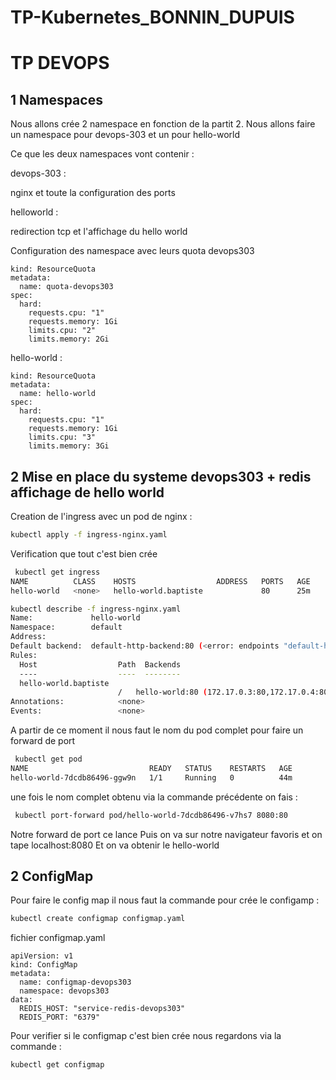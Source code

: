 # TP-Kubernetes_BONNIN_DUPUIS

# TP DEVOPS 

## 1 Namespaces 
Nous allons crée 2 namespace en fonction de la partit 2. Nous allons faire un namespace pour devops-303 et un pour hello-world

Ce que les deux namespaces vont contenir :

devops-303 :

nginx et toute la configuration des ports

helloworld :

redirection tcp et l'affichage du hello world 

Configuration des namespace avec leurs quota
devops303
```apiVersion: v1
kind: ResourceQuota
metadata:
  name: quota-devops303
spec:
  hard:
    requests.cpu: "1"
    requests.memory: 1Gi
    limits.cpu: "2"
    limits.memory: 2Gi
```

hello-world :
```apiVersion: v1
kind: ResourceQuota
metadata:
  name: hello-world
spec:
  hard:
    requests.cpu: "1"
    requests.memory: 1Gi
    limits.cpu: "3"
    limits.memory: 3Gi

```
## 2 Mise en place du systeme devops303 + redis affichage de hello world 

Creation de l'ingress avec un pod de nginx :

```bash
kubectl apply -f ingress-nginx.yaml
```
Verification que tout c'est bien crée 

```bash 
 kubectl get ingress
NAME          CLASS    HOSTS                  ADDRESS   PORTS   AGE
hello-world   <none>   hello-world.baptiste             80      25m
```

```bash
kubectl describe -f ingress-nginx.yaml
Name:             hello-world
Namespace:        default
Address:
Default backend:  default-http-backend:80 (<error: endpoints "default-http-backend" not found>)
Rules:
  Host                  Path  Backends
  ----                  ----  --------
  hello-world.baptiste
                        /   hello-world:80 (172.17.0.3:80,172.17.0.4:80,172.17.0.5:80)
Annotations:            <none>
Events:                 <none>
```

A partir de ce moment il nous faut le nom du pod complet pour faire un forward de port 
```bash
 kubectl get pod
NAME                           READY   STATUS    RESTARTS   AGE
hello-world-7dcdb86496-ggw9n   1/1     Running   0          44m
```
une fois le nom complet obtenu via la commande précédente on fais :
```bash
 kubectl port-forward pod/hello-world-7dcdb86496-v7hs7 8080:80
```
Notre forward de port ce lance 
Puis on va sur notre navigateur favoris et on tape localhost:8080
Et on va obtenir le hello-world 

## 2 ConfigMap 

Pour faire le config map il nous faut la commande pour crée le configamp :

```bash 
kubectl create configmap configmap.yaml
```
fichier configmap.yaml 

```
apiVersion: v1
kind: ConfigMap
metadata:
  name: configmap-devops303
  namespace: devops303
data:
  REDIS_HOST: "service-redis-devops303"
  REDIS_PORT: "6379"
  ```
Pour verifier si le configmap c'est bien crée nous regardons via la commande :

```
kubectl get configmap
```

